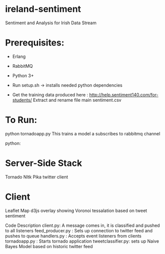 ireland-sentiment
=================

Sentiment and Analysis for Irish Data Stream

# Prerequisites: 

* Erlang
 
* RabbitMQ
* Python 3+
* Run setup.sh -> installs needed python dependencies

* Get the training data produced here : http://help.sentiment140.com/for-students/
  Extract and rename file main sentiment.csv

# To Run: 

python tornadoapp.py
This trains a model a subscribes to rabbitmq channel

python: 

# Server-Side Stack 

Tornado
Nltk
Pika twitter client

# Client

Leaflet Map
d3js overlay showing Voronoi tessalation based on tweet sentiment

Code Description 
client.py: A message comes in, it is classified and pushed to all listeners
feed_producer.py : Sets up connection to twitter feed and pushes to queue
handlers.py : Accepts event listeners from clients
tornadoapp.py : Starts tornado application
tweetclassifier.py: sets up Naive Bayes Model based on historic twitter feed


